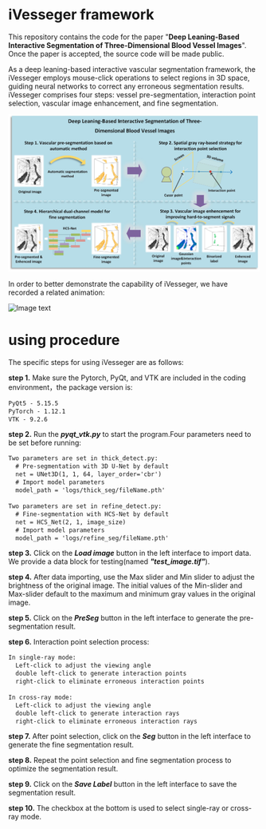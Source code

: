 # iVesseger framework
This repository contains the code for the paper "**Deep Leaning-Based Interactive Segmentation of Three-Dimensional Blood Vessel Images**". Once the paper is accepted, the source code will be made public.

As a deep leaning-based interactive vascular segmentation framework, the iVesseger employs mouse-click operations to select regions in 3D space, guiding neural networks to correct any erroneous segmentation results. iVesseger comprises four steps: vessel pre-segmentation, interaction point selection, vascular image enhancement, and fine segmentation. 

![Image text](images/framework.jpg)

In order to better demonstrate the capability of iVesseger, we have recorded a related animation:

![Image text](images/vedio.gif)

# using procedure
The specific steps for using iVesseger are as follows:

  **step 1.** Make sure the Pytorch, PyQt, and VTK are included in the coding environment，the package version is:
  
    PyQt5 - 5.15.5
    PyTorch - 1.12.1
    VTK - 9.2.6
    
  **step 2.** Run the ***pyqt_vtk.py*** to start the program.Four parameters need to be set before running:
  
    Two parameters are set in thick_detect.py:
      # Pre-segmentation with 3D U-Net by default
      net = UNet3D(1, 1, 64, layer_order='cbr')
      # Import model parameters
      model_path = 'logs/thick_seg/fileName.pth'
    
    Two parameters are set in refine_detect.py:
      # Fine-segmentation with HCS-Net by default
      net = HCS_Net(2, 1, image_size)
      # Import model parameters
      model_path = 'logs/refine_seg/fileName.pth'
    
  **step 3.** Click on the ***Load image*** button in the left interface to import data. We provide a data block for testing(named ***"test_image.tif"***).
    
  **step 4.** After data importing, use the Max slider and Min slider to adjust the brightness of the original image. The initial values of the Min-slider and Max-slider default to the maximum and minimum gray values in the original image.
    
  **step 5.** Click on the ***PreSeg*** button in the left interface to generate the pre-segmentation result.
    
  **step 6.** Interaction point selection process: 

    In single-ray mode:
      Left-click to adjust the viewing angle
      double left-click to generate interaction points
      right-click to eliminate erroneous interaction points
   
    In cross-ray mode:
      Left-click to adjust the viewing angle
      double left-click to generate interaction rays
      right-click to eliminate erroneous interaction rays

    
  **step 7.** After point selection, click on the ***Seg*** button in the left interface to generate the fine segmentation result.
    
  **step 8.** Repeat the point selection and fine segmentation process to optimize the segmentation result.
    
  **step 9.** Click on the ***Save Label*** button in the left interface to save the segmentation result.
    
  **step 10.** The checkbox at the bottom is used to select single-ray or cross-ray mode.

